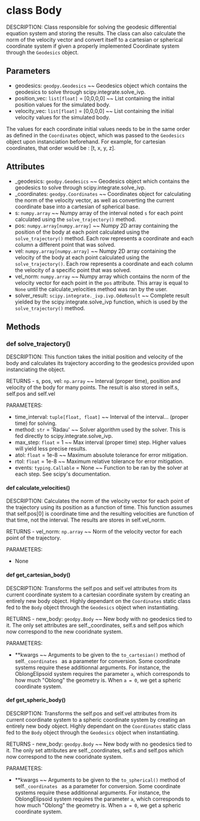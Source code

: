 # class Body
DESCRIPTION: Class responsible for solving the geodesic differential equation system and storing the results. The class can also calculate the norm of the velocity vector and convert itself to a cartesian or spherical coordinate system if given a properly implemented Coordinate system through the `Geodesics` object.


## Parameters
- geodesics: `geodpy.Geodesics` ~~ Geodesics object which contains the geodesics to solve through scipy.integrate.solve\_ivp.
- position\_vec: `list[float]` = [0,0,0,0] ~~ List containing the initial position values for the simulated body.
- velocity\_vec: `list[float]` = [0,0,0,0] ~~ List containing the initial velocity values for the simulated body. 

The values for each coordinate initial values needs to be in the same order as defined in the `Coordinates` object, which was passed to the `Geodesics` object upon instanciation beforehand. For example, for cartesian coordinates, that order would be : [t, x, y, z].


## Attributes
- \_geodesics: `geodpy.Geodesics` ~~ Geodesics object which contains the geodesics to solve through scipy.integrate.solve\_ivp.
- \_coordinates: `geodpy.Coordinates` ~~ Coordinates object for calculating the norm of the velocity vector, as well as converting the current coordinate base into a cartesian of spherical base.
- s: `numpy.array` ~~ Numpy array of the interval noted `s` for each point calculated using the `solve_trajectory()` method.
- pos: `numpy.array[numpy.array]` ~~ Numpy 2D array containing the position of the body at each point calculated using the `solve_trajectory()` method. Each row represents a coordinate and each column a different point that was solved.
- vel: `numpy.array[numpy.array]` ~~ Numpy 2D array containing the velocity of the body at each point calculated using the `solve_trajectory()`. Each row represents a coordinate and each column the velocity of a specific point that was solved.
- vel\_norm: `numpy.array` ~~ Numpy array which contains the norm of the velocity vector for each point in the `pos` attribute. This array is equal to `None` until the calculate\_velocities method was ran by the user.
- solver\_result: `scipy.integrate._ivp.ivp.OdeResult` ~~ Complete result yielded by the scipy.integrate.solve\_ivp function, which is used by the `solve_trajectory()` method.


## Methods


### def solve\_trajectory()
DESCRIPTION: This function takes the initial position and velocity of the body and calculates its trajectory according to the geodesics provided upon instanciating the object.

RETURNS - s, pos, vel: `np.array` ~~ Interval (proper time), position and velocity of the body for many points. The result is also stored in self.s, self.pos and self.vel

PARAMETERS:
- time\_interval: `tuple[float, float]` ~~ Interval of the interval... (proper time) for solving.
- method: `str` = 'Radau' ~~ Solver algorithm used by the solver. This is fed directly to scipy.integrate.solve\_ivp.
- max\_step: `float` = 1 ~~ Max interval (proper time) step. Higher values will yield less precise results.
- atol: `float` = 1e-8 ~~ Maximum absolute tolerance for error mitigation.
- rtol: `float` = 1e-8 ~~ Maximum relative tolerance for error mitigation.
- events: `typing.Callable` = None ~~ Function to be ran by the solver at each step. See scipy's documentation.


#### def calculate\_velocities()
DESCRIPTION: Calculates the norm of the velocity vector for each point of the trajectory using its position as a function of time. This function assumes that self.pos[0] is coordinate time and the resulting velocities are function of that time, not the interval. The results are stores in self.vel\_norm.

RETURNS - vel\_norm: `np.array` ~~ Norm of the velocity vector for each point of the trajectory.

PARAMETERS:
- None


#### def get\_cartesian\_body()
DESCRIPTION: Transforms the self.pos and self.vel attributes from its current coordinate system to a cartesian coordinate system by creating an entirely new body object. Highly dependant on the `Coordinates` static class fed to the `Body` object through the `Geodesics` object when instantiating.

RETURNS - new\_body: `geodpy.Body` ~~ New body with no geodesics tied to it. The only set attributes are self.\_coordinates, self.s and self.pos which now correspond to the new cooridnate system.

PARAMETERS:
 - \*\*kwargs ~~ Arguments to be given to the `to_cartesian()` method of self.`_coordinates ` as a parameter for conversion. Some coordinate systems require these additionnal arguments. For instance, the OblongElipsoid system requires the parameter `a`, which corresponds to how much "Oblong" the geometry is. When `a = 0`, we get a spheric coordinate system.


#### def get\_spheric\_body()
DESCRIPTION: Transforms the self.pos and self.vel attributes from its current coordinate system to a spheric coordinate system by creating an entirely new body object. Highly dependant on the `Coordinates` static class fed to the `Body` object through the `Geodesics` object when instantiating.

RETURNS - new\_body: `geodpy.Body` ~~ New body with no geodesics tied to it. The only set attributes are self.\_coordinates, self.s and self.pos which now correspond to the new cooridnate system.

PARAMETERS:
 - \*\*kwargs ~~ Arguments to be given to the `to_spherical()` method of self.`_coordinates ` as a parameter for conversion. Some coordinate systems require these additionnal arguments. For instance, the OblongElipsoid system requires the parameter `a`, which corresponds to how much "Oblong" the geometry is. When `a = 0`, we get a spheric coordinate system.



